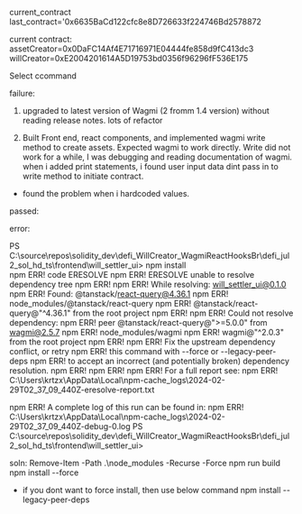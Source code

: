 current_contract
last_contract='0x6635BaCd122cfc8e8D726633f224746Bd2578872

current contract:
assetCreator=0x0DaFC14Af4E71716971E04444fe858d9fC413dc3
willCreator=0xE2004201614A5D19753bd0356f96296fF536E175

Select ccommand

failure:
 1. upgraded to latest version of Wagmi (2 fromm 1.4 version) without reading release notes. 
 lots of refactor

 2. Built Front end, react components, and implemented wagmi write method to create assets. Expected wagmi to work directly. Write did not work for a while, I was debugging and reading documentation of wagmi. 
 when i added print statements, i found user input data dint pass in to write method to initiate contract.
 - found the problem when i hardcoded values.




passed:


error:

PS C:\source\repos\solidity_dev\defi_WillCreator_WagmiReactHooksBr\defi_jul2_sol_hd_ts\frontend\will_settler_ui> npm install    
npm ERR! code ERESOLVE
npm ERR! ERESOLVE unable to resolve dependency tree
npm ERR!
npm ERR! While resolving: will_settler_ui@0.1.0
npm ERR! Found: @tanstack/react-query@4.36.1
npm ERR! node_modules/@tanstack/react-query
npm ERR!   @tanstack/react-query@"^4.36.1" from the root project
npm ERR!
npm ERR! Could not resolve dependency:
npm ERR! peer @tanstack/react-query@">=5.0.0" from wagmi@2.5.7
npm ERR! node_modules/wagmi
npm ERR!   wagmi@"^2.0.3" from the root project
npm ERR!
npm ERR! Fix the upstream dependency conflict, or retry
npm ERR! this command with --force or --legacy-peer-deps
npm ERR! to accept an incorrect (and potentially broken) dependency resolution.
npm ERR!
npm ERR!
npm ERR! For a full report see:
npm ERR! C:\Users\krtzx\AppData\Local\npm-cache\_logs\2024-02-29T02_37_09_440Z-eresolve-report.txt     

npm ERR! A complete log of this run can be found in:
npm ERR!     C:\Users\krtzx\AppData\Local\npm-cache\_logs\2024-02-29T02_37_09_440Z-debug-0.log
PS C:\source\repos\solidity_dev\defi_WillCreator_WagmiReactHooksBr\defi_jul2_sol_hd_ts\frontend\will_settler_ui>

soln: 
Remove-Item -Path .\node_modules -Recurse -Force
npm run build
npm install --force
*  if you dont want to force install, then use below command
npm install --legacy-peer-deps